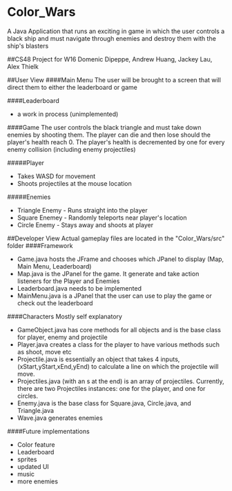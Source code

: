 # Color_Wars
A Java Application that runs an exciting in game in which the user controls a black ship and must navigate through enemies and destroy them with the ship's blasters

##CS48 Project for W16
Domenic Dipeppe, Andrew Huang, Jackey Lau, Alex Thielk

##User View
####Main Menu
The user will be brought to a screen that will direct them to either the leaderboard or game

####Leaderboard
* a work in process (unimplemented)

####Game
The user controls the black triangle and must take down enemies by shooting them. The player can die and then lose should the player's health reach 0. The player's health is decremented by one for every enemy collision (including enemy projectiles)

#####Player
* Takes WASD for movement
* Shoots projectiles at the mouse location

#####Enemies
* Triangle Enemy - Runs straight into the player
* Square Enemey - Randomly teleports near player's location
* Circle Enemy - Stays away and shoots at player

##Developer View
Actual gameplay files are located in the "Color_Wars/src" folder
####Framework
* Game.java hosts the JFrame and chooses which JPanel to display (Map, Main Menu, Leaderboard)
* Map.java is the JPanel for the game. It generate and take action listeners for the Player and Enemies
* Leaderboard.java needs to be implemented
* MainMenu.java is a JPanel that the user can use to play the game or check out the leaderboard

####Characters
Mostly self explanatory
* GameObject.java has core methods for all objects and is the base class for player, enemy and projectile
* Player.java creates a class for the player to have various methods such as shoot, move etc
* Projectile.java is essentially an object that takes 4 inputs, (xStart,yStart,xEnd,yEnd) to calculate a line on which the projectile will move.
* Projectiles.java (with an s at the end) is an array of projectiles. Currently, there are two Projectiles instances: one for the player, and one for circles.
* Enemy.java is the base class for Square.java, Circle.java, and Triangle.java
* Wave.java generates enemies

####Future implementations
* Color feature
* Leaderboard
* sprites
* updated UI
* music
* more enemies
